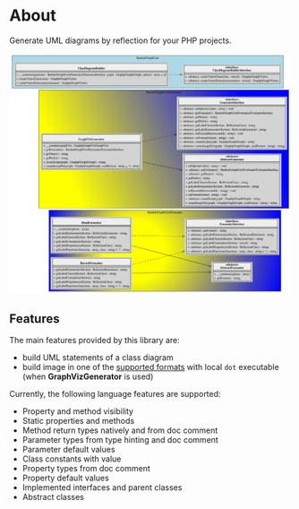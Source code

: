 <!-- markdownlint-disable MD013 -->
# About

Generate UML diagrams by reflection for your PHP projects.

![Graph App](./app.png)

## Features

The main features provided by this library are:

* build UML statements of a class diagram
* build image in one of the [supported formats](https://graphviz.gitlab.io/_pages/doc/info/output.html) with local `dot` executable (when **GraphVizGenerator** is used)

Currently, the following language features are supported:

* Property and method visibility
* Static properties and methods
* Method return types natively and from doc comment
* Parameter types from type hinting and doc comment
* Parameter default values
* Class constants with value
* Property types from doc comment
* Property default values
* Implemented interfaces and parent classes
* Abstract classes

